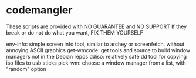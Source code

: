codemangler
===========

These scripts are provided with NO GUARANTEE and NO SUPPORT 
If they break or do not do what you want, FIX THEM YOURSELF

env-info:   simple screen info tool, similar to archey or screenfetch, without annoying ASCII graphics
get-wmcode: get tools and source to build window managers not in the Debian repos
ddiso:      relatively safe dd tool for copying iso files to usb sticks
pick-wm:    choose a window manager from a list, with "random" option



